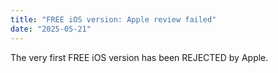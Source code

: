 ```yaml
---
title: "FREE iOS version: Apple review failed"
date: "2025-05-21"
---
```


The very first FREE iOS version has been REJECTED by Apple.
